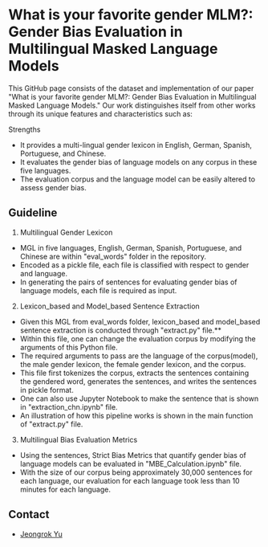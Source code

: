 # What is your favorite gender MLM?: Gender Bias Evaluation in Multilingual Masked Language Models

This GitHub page consists of the dataset and implementation of our paper "What is your favorite gender MLM?: Gender Bias Evaluation in Multilingual Masked Language Models."
Our work distinguishes itself from other works through its unique features and characteristics such as: 


Strengths
* It provides a multi-lingual gender lexicon in English, German, Spanish, Portuguese, and Chinese. 
* It evaluates the gender bias of language models on any corpus in these five languages. 
* The evaluation corpus and the language model can be easily altered to assess gender bias.

## Guideline 

1. Multilingual Gender Lexicon

* MGL in five languages, English, German, Spanish, Portuguese, and Chinese are within "eval_words" folder in the repository.
* Encoded as a pickle file, each file is classified with respect to gender and language.
* In generating the pairs of sentences for evaluating gender bias of language models, each file is required as input.

2. Lexicon_based and Model_based Sentence Extraction

* Given this MGL from eval_words folder, lexicon_based and model_based sentence extraction is conducted through "extract.py" file.**  
* Within this file, one can change the evaluation corpus by modifying the arguments of this Python file.
* The required arguments to pass are the language of the corpus(model), the male gender lexicon, the female gender lexicon, and the corpus.
* This file first tokenizes the corpus, extracts the sentences containing the gendered word, generates the sentences, and writes the sentences in pickle format.
* One can also use Jupyter Notebook to make the sentence that is shown in "extraction_chn.ipynb" file.
* An illustration of how this pipeline works is shown in the main function of "extract.py" file.

3. Multilingual Bias Evaluation Metrics

* Using the sentences, Strict Bias Metrics that quantify gender bias of language models can be evaluated in "MBE_Calculation.ipynb" file.
* With the size of our corpus being approximately 30,000 sentences for each language, our evaluation for each language took less than 10 minutes for each language.

## Contact

* [Jeongrok Yu](https://www.emorynlp.org/bachelors/jeongrok-yu)
